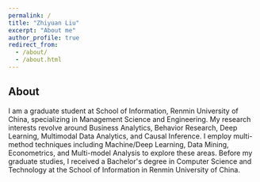```yaml
---
permalink: /
title: "Zhiyuan Liu"
excerpt: "About me"
author_profile: true
redirect_from: 
  - /about/
  - /about.html
---
```



About
------
I am a graduate student at School of Information, Renmin University of China, specializing in Management Science and Engineering. My research interests revolve around Business Analytics, Behavior Research, Deep Learning, Multimodal Data Analytics, and Causal Inference. I employ multi-method techniques including Machine/Deep Learning, Data Mining, Econometrics, and Multi-model Analysis to explore these areas.
Before my graduate studies, I received a Bachelor's degree in Computer Science and Technology at the School of Information in Renmin University of China.
